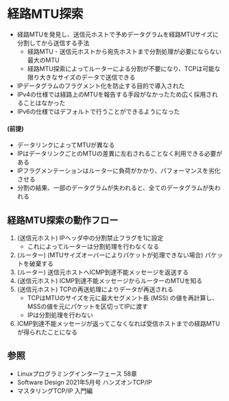 # 経路MTU探索
- 経路MTUを発見し、送信元ホストで予めデータグラムを経路MTUサイズに分割してから送信する手法
  - 経路MTU - 送信元ホストから宛先ホストまで分割処理が必要にならない最大のMTU
  - 経路MTU探索によってルーターによる分割が不要になり、TCPは可能な限り大きなサイズのデータで送信できる
- IPデータグラムのフラグメント化を防止する目的で導入された
- IPv4の仕様では経路上のMTUを報告する手段がなかったため広く採用されることはなかった
- IPv6の仕様ではデフォルトで行うことができるようになった

#### (前提)
- データリンクによってMTUが異なる
- IPはデータリンクごとのMTUの差異に左右されることなく利用できる必要がある
- IPフラグメンテーションはルーターに負荷がかかり、パフォーマンスを劣化させる
- 分割の結果、一部のデータグラムが失われると、全てのデータグラムが失われる

## 経路MTU探索の動作フロー
1. (送信元ホスト) IPヘッダ中の分割禁止フラグを1に設定
    - これによってルーターは分割処理を行わなくなる
2. (ルーター) (MTUサイズオーバーによりパケットが処理できない場合) パケットを破棄する
3. (ルーター) 送信元ホストへICMP到達不能メッセージを返送する
4. (送信元ホスト) ICMP到達不能メッセージからルーターのMTUを知る
5. (送信元ホスト) TCPの再送処理によりデータが再送される
    - TCPはMTUのサイズを元に最大セグメント長 (MSS) の値を再計算し、
      MSSの値を元にパケットを区切ってIPに渡す
    - IPは分割処理を行わない
6. ICMP到達不能メッセージが返ってこなくなれば受信ホストまでの経路MTUが得られたことになる

## 参照
- Linuxプログラミングインターフェース 58章
- Software Design 2021年5月号 ハンズオンTCP/IP
- マスタリングTCP/IP 入門編
